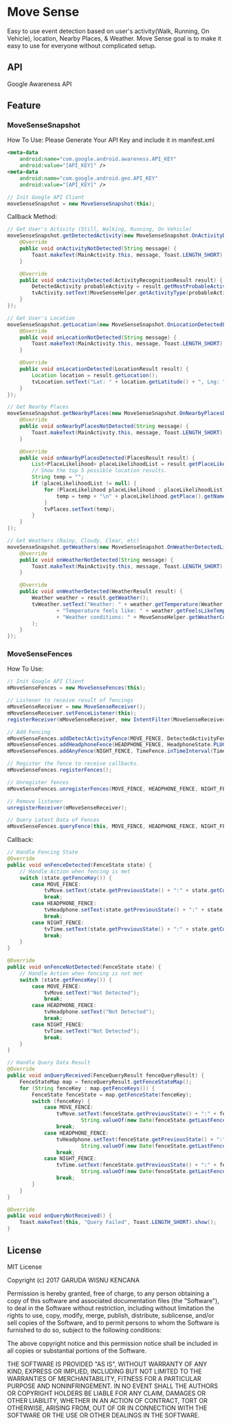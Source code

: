 # Move Sense
Easy to use event detection based on user's activity(Walk, Running, On Vehicle), location, Nearby Places, & Weather.
Move Sense goal is to make it easy to use for everyone without complicated setup.

## API
Google Awareness API

## Feature
### MoveSenseSnapshot
How To Use:
Please Generate Your API Key and include it in manifest.xml

```xml
<meta-data
    android:name="com.google.android.awareness.API_KEY"
    android:value="[API_KEY]" />
<meta-data
    android:name="com.google.android.geo.API_KEY"
    android:value="[API_KEY]" />
```

```java
// Init Google API Client
moveSenseSnapshot = new MoveSenseSnapshot(this);
```

Callback Method:
```java
// Get User's Activity (Still, Walking, Running, On Vehicle)
moveSenseSnapshot.getDetectedActivity(new MoveSenseSnapshot.OnActivityDetectedListener() {
    @Override
    public void onActivityNotDetected(String message) {
        Toast.makeText(MainActivity.this, message, Toast.LENGTH_SHORT).show();
    }

    @Override
    public void onActivityDetected(ActivityRecognitionResult result) {
        DetectedActivity probableActivity = result.getMostProbableActivity();
        tvActivity.setText(MoveSenseHelper.getActivityType(probableActivity.getType()) + ": " + probableActivity.getConfidence());
    }
});

// Get User's Location
moveSenseSnapshot.getLocation(new MoveSenseSnapshot.OnLocationDetectedListener() {
    @Override
    public void onLocationNotDetected(String message) {
        Toast.makeText(MainActivity.this, message, Toast.LENGTH_SHORT).show();
    }

    @Override
    public void onLocationDetected(LocationResult result) {
        Location location = result.getLocation();
        tvLocation.setText("Lat: " + location.getLatitude() + ", Lng: " + location.getLongitude());
    }
});

// Get Nearby Places
moveSenseSnapshot.getNearbyPlaces(new MoveSenseSnapshot.OnNearbyPlacesDetectedListener() {
    @Override
    public void onNearbyPlacesNotDetected(String message) {
        Toast.makeText(MainActivity.this, message, Toast.LENGTH_SHORT).show();
    }

    @Override
    public void onNearbyPlacesDetected(PlacesResult result) {
        List<PlaceLikelihood> placeLikelihoodList = result.getPlaceLikelihoods();
        // Show the top 5 possible location results.
        String temp = "";
        if (placeLikelihoodList != null) {
            for (PlaceLikelihood placeLikelihood : placeLikelihoodList) {
                temp = temp + "\n" + placeLikelihood.getPlace().getName().toString() + ", likelihood: " + placeLikelihood.getLikelihood();
            }
            tvPlaces.setText(temp);
        }
    }
});

// Get Weathers (Rainy, Cloudy, Clear, etc)
moveSenseSnapshot.getWeathers(new MoveSenseSnapshot.OnWeatherDetectedListener() {
    @Override
    public void onWeatherNotDetected(String message) {
        Toast.makeText(MainActivity.this, message, Toast.LENGTH_SHORT).show();
    }

    @Override
    public void onWeatherDetected(WeatherResult result) {
        Weather weather = result.getWeather();
        tvWeather.setText("Weather: " + weather.getTemperature(Weather.CELSIUS) + "'C\n"
                + "Temperature feels like: " + weather.getFeelsLikeTemperature(Weather.CELSIUS) + "'C\n"
                + "Weather conditions: " + MoveSenseHelper.getWeatherConditions(weather.getConditions())
        );
    }
});
```

### MoveSenseFences
How To Use:
```java
// Init Google API Client
mMoveSenseFences = new MoveSenseFences(this);

// Listener to receive result of fencings
mMoveSenseReceiver = new MoveSenseReceiver();
mMoveSenseReceiver.setFenceListener(this);
registerReceiver(mMoveSenseReceiver, new IntentFilter(MoveSenseReceiver.FENCE_RECEIVER_ACTION));

// Add Fencing
mMoveSenseFences.addDetectActivityFence(MOVE_FENCE, DetectedActivityFence.ON_FOOT);
mMoveSenseFences.addHeadphoneFence(HEADPHONE_FENCE, HeadphoneState.PLUGGED_IN);
mMoveSenseFences.addAnyFence(NIGHT_FENCE, TimeFence.inTimeInterval(TimeFence.TIME_INTERVAL_NIGHT));

// Register the fence to receive callbacks.
mMoveSenseFences.registerFences();

// Unregister fences
mMoveSenseFences.unregisterFences(MOVE_FENCE, HEADPHONE_FENCE, NIGHT_FENCE);

// Remove listener
unregisterReceiver(mMoveSenseReceiver);

// Query Latest Data of Fences
mMoveSenseFences.queryFence(this, MOVE_FENCE, HEADPHONE_FENCE, NIGHT_FENCE);
```

Callback:
```java
// Handle Fencing State
@Override
public void onFenceDetected(FenceState state) {
    // Handle Action when fencing is met
    switch (state.getFenceKey()) {
        case MOVE_FENCE:
            tvMove.setText(state.getPreviousState() + ":" + state.getCurrentState());
            break;
        case HEADPHONE_FENCE:
            tvHeadphone.setText(state.getPreviousState() + ":" + state.getCurrentState());
            break;
        case NIGHT_FENCE:
            tvTime.setText(state.getPreviousState() + ":" + state.getCurrentState());
            break;
    }
}

@Override
public void onFenceNotDetected(FenceState state) {
    // Handle Action when fencing is not met
    switch (state.getFenceKey()) {
        case MOVE_FENCE:
            tvMove.setText("Not Detected");
            break;
        case HEADPHONE_FENCE:
            tvHeadphone.setText("Not Detected");
            break;
        case NIGHT_FENCE:
            tvTime.setText("Not Detected");
            break;
    }
}

// Handle Query Data Result
@Override
public void onQueryReceived(FenceQueryResult fenceQueryResult) {
    FenceStateMap map = fenceQueryResult.getFenceStateMap();
    for (String fenceKey : map.getFenceKeys()) {
        FenceState fenceState = map.getFenceState(fenceKey);
        switch (fenceKey) {
            case MOVE_FENCE:
                tvMove.setText(fenceState.getPreviousState() + ":" + fenceState.getCurrentState() + "\n" + DATE_FORMAT.format(
                        String.valueOf(new Date(fenceState.getLastFenceUpdateTimeMillis()))));
                break;
            case HEADPHONE_FENCE:
                tvHeadphone.setText(fenceState.getPreviousState() + ":" + fenceState.getCurrentState() + "\n" + DATE_FORMAT.format(
                        String.valueOf(new Date(fenceState.getLastFenceUpdateTimeMillis()))));
                break;
            case NIGHT_FENCE:
                tvTime.setText(fenceState.getPreviousState() + ":" + fenceState.getCurrentState() + "\n" + DATE_FORMAT.format(
                        String.valueOf(new Date(fenceState.getLastFenceUpdateTimeMillis()))));
                break;
        }
    }
}

@Override
public void onQueryNotReceived() {
    Toast.makeText(this, "Query Failed", Toast.LENGTH_SHORT).show();
}
```
## License

MIT License

Copyright (c) 2017 GARUDA WISNU KENCANA

Permission is hereby granted, free of charge, to any person obtaining a copy
of this software and associated documentation files (the "Software"), to deal
in the Software without restriction, including without limitation the rights
to use, copy, modify, merge, publish, distribute, sublicense, and/or sell
copies of the Software, and to permit persons to whom the Software is
furnished to do so, subject to the following conditions:

The above copyright notice and this permission notice shall be included in all
copies or substantial portions of the Software.

THE SOFTWARE IS PROVIDED "AS IS", WITHOUT WARRANTY OF ANY KIND, EXPRESS OR
IMPLIED, INCLUDING BUT NOT LIMITED TO THE WARRANTIES OF MERCHANTABILITY,
FITNESS FOR A PARTICULAR PURPOSE AND NONINFRINGEMENT. IN NO EVENT SHALL THE
AUTHORS OR COPYRIGHT HOLDERS BE LIABLE FOR ANY CLAIM, DAMAGES OR OTHER
LIABILITY, WHETHER IN AN ACTION OF CONTRACT, TORT OR OTHERWISE, ARISING FROM,
OUT OF OR IN CONNECTION WITH THE SOFTWARE OR THE USE OR OTHER DEALINGS IN THE
SOFTWARE.
